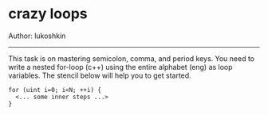 # crazy loops

Author: lukoshkin

---

This task is on mastering semicolon, comma, and period keys.
You need to write a nested for-loop (c++) using the entire alphabet (eng)
as loop variables. The stencil below will help you to get started.


```
for (uint i=0; i<N; ++i) {
  <... some inner steps ...>
}
```

